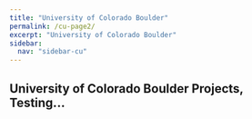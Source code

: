 ```yaml
---
title: "University of Colorado Boulder"
permalink: /cu-page2/
excerpt: "University of Colorado Boulder"
sidebar:
  nav: "sidebar-cu"
---
```


## University of Colorado Boulder Projects, Testing...
